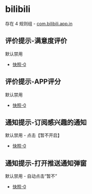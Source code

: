 # bilibili

存在 4 规则组 - [com.bilibili.app.in](/src/apps/com.bilibili.app.in.ts)

## 评价提示-满意度评价

默认禁用

- [快照-0](https://i.gkd.li/import/13115189)

## 评价提示-APP评分

默认禁用

- [快照-0](https://i.gkd.li/import/13180746)

## 通知提示-订阅感兴趣的通知

默认禁用 - 点击【暂不开启】

- [快照-0](https://i.gkd.li/import/13399195)

## 通知提示-打开推送通知弹窗

默认禁用 - 自动点击“暂不”

- [快照-0](https://i.gkd.li/import/13600976)
